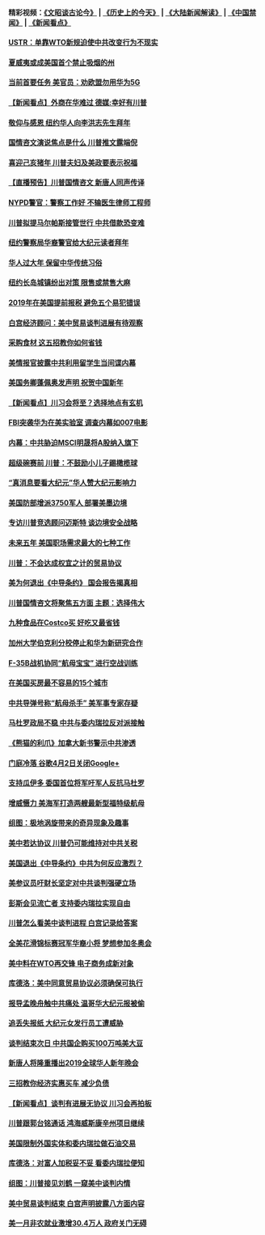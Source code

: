 #### 精彩视频：[《文昭谈古论今》](http://45.32.25.56/wenzhao) | [《历史上的今天》](http://45.32.25.56/today-in-history) | [《大陆新闻解读》](http://45.32.25.56/ntdtv-comedy) | [《中国禁闻》](http://45.32.25.56/ntdtv-news) | [《新闻看点》](http://45.32.25.56/news-insight) 

 #### [USTR：单靠WTO新规迫使中共改变行为不现实](../pages/nsc412/n11026504.md?t=02060031) 

#### [夏威夷或成美国首个禁止吸烟的州](../pages/nsc412/n11026434.md?t=02060031) 

#### [当前首要任务 美官员：劝欧盟勿用华为5G](../pages/nsc412/n11026496.md?t=02060031) 

#### [【新闻看点】外商在华难过 德媒:幸好有川普](../pages/nsc412/n11026253.md?t=02060031) 

#### [敬仰与感恩 纽约华人向李洪志先生拜年](../pages/nsc412/n11022605.md?t=02060031) 

#### [国情咨文演说焦点是什么 川普推文露端倪](../pages/nsc412/n11026232.md?t=02060031) 

#### [喜迎己亥猪年 川普夫妇及美政要表示祝福](../pages/nsc412/n11026157.md?t=02060031) 

#### [【直播预告】川普国情咨文 新唐人同声传译](../pages/nsc412/n11024217.md?t=02060031) 

#### [NYPD警官：警察工作好 不输医生律师工程师](../pages/nsc412/n11025353.md?t=02060031) 

#### [川普拟提马尔帕斯接管世行 中共借款恐变难](../pages/nsc412/n11025872.md?t=02060031) 

#### [纽约警察局华裔警官给大纪元读者拜年](../pages/nsc412/n11025375.md?t=02060031) 

#### [华人过大年 保留中华传统习俗](../pages/nsc412/n11025344.md?t=02060031) 

#### [纽约长岛城镇纷出对策 限售或禁售大麻](../pages/nsc412/n11025337.md?t=02060031) 

#### [2019年在美国提前报税 避免五个易犯错误](../pages/nsc412/n11024421.md?t=02060031) 

#### [白宫经济顾问：美中贸易谈判进展有待观察](../pages/nsc412/n11024700.md?t=02060031) 

#### [采购食材 这五招教你如何省钱](../pages/nsc412/n11024437.md?t=02060031) 

#### [美情报官披露中共利用留学生当间谍内幕](../pages/nsc412/n11024449.md?t=02060031) 

#### [美国务卿蓬佩奥发声明 祝贺中国新年](../pages/nsc412/n11024590.md?t=02060031) 

#### [【新闻看点】川习会将至？选择地点有玄机](../pages/nsc412/n11024283.md?t=02060031) 

#### [FBI突袭华为在美实验室 调查内幕如007电影](../pages/nsc412/n11024318.md?t=02060031) 

#### [内幕：中共胁迫MSCI明晟将A股纳入旗下](../pages/nsc412/n11024175.md?t=02060031) 

#### [超级碗赛前 川普：不鼓励小儿子踢橄榄球](../pages/nsc412/n11023993.md?t=02060031) 

#### [“真消息要看大纪元”华人赞大纪元影响力](../pages/nsc412/n11019162.md?t=02060031) 

#### [美国防部增派3750军人 部署美墨边境](../pages/nsc412/n11023230.md?t=02060031) 

#### [专访川普竞选顾问迈斯特 谈边境安全战略](../pages/nsc412/n11022555.md?t=02060031) 

#### [未来五年 美国职场需求最大的七种工作](../pages/nsc412/n11017088.md?t=02060031) 

#### [川普：不会达成权宜之计的贸易协议](../pages/nsc412/n11022486.md?t=02060031) 

#### [美为何退出《中导条约》 国会报告揭真相](../pages/nsc412/n11022256.md?t=02060031) 

#### [川普国情咨文将聚焦五方面 主题：选择伟大](../pages/nsc412/n11021501.md?t=02060031) 

#### [九种食品在Costco买 好吃又最省钱](../pages/nsc412/n11013272.md?t=02060031) 

#### [加州大学伯克利分校停止和华为新研究合作](../pages/nsc412/n11021086.md?t=02060031) 

#### [F-35B战机协同“航母宝宝” 进行空战训练](../pages/nsc412/n11020866.md?t=02060031) 

#### [在美国买房最不容易的15个城市](../pages/nsc412/n11019708.md?t=02060031) 

#### [中共导弹号称“航母杀手” 美军事专家存疑](../pages/nsc412/n11021488.md?t=02060031) 

#### [马杜罗政局不稳 中共与委内瑞拉反对派接触](../pages/nsc412/n11020719.md?t=02060031) 

#### [《熊猫的利爪》加拿大新书警示中共渗透](../pages/nsc412/n11020739.md?t=02060031) 

#### [门庭冷落 谷歌4月2日关闭Google+](../pages/nsc412/n11020806.md?t=02060031) 

#### [支持瓜伊多 委国首位将军吁军人反抗马杜罗](../pages/nsc412/n11020776.md?t=02060031) 

#### [增威慑力 美海军打造两艘最新型福特级航母](../pages/nsc412/n11020744.md?t=02060031) 

#### [组图：极地涡旋带来的奇异现象及趣事](../pages/nsc412/n11020731.md?t=02060031) 

#### [美中若达协议 川普仍可能维持对中共关税](../pages/nsc412/n11020625.md?t=02060031) 

#### [美国退出《中导条约》中共为何反应激烈？](../pages/nsc412/n11020569.md?t=02060031) 

#### [美参议员吁财长坚定对中共谈判强硬立场](../pages/nsc412/n11020440.md?t=02060031) 

#### [彭斯会见流亡者 支持委内瑞拉实现自由](../pages/nsc412/n11020031.md?t=02060031) 

#### [川普怎么看美中谈判进程 白宫记录给答案](../pages/nsc412/n11019682.md?t=02060031) 

#### [全美花滑锦标赛冠军华裔小将  梦想参加冬奥会](../pages/nsc412/n11019761.md?t=02060031) 

#### [美中料在WTO再交锋 电子商务成新对象](../pages/nsc412/n11018959.md?t=02060031) 

#### [库德洛：美中同意贸易协议必须确保可执行](../pages/nsc412/n11019036.md?t=02060031) 

#### [报导孟晚舟触中共痛处 温哥华大纪元报被偷](../pages/nsc412/n11019232.md?t=02060031) 

#### [追丢失报纸 大纪元女发行员工遭威胁](../pages/nsc412/n11019384.md?t=02060031) 

#### [谈判结束次日 中共国企购买100万吨美大豆](../pages/nsc412/n11019167.md?t=02060031) 

#### [新唐人将隆重播出2019全球华人新年晚会](../pages/nsc412/n11016043.md?t=02060031) 

#### [三招教你经济实惠买车 减少负债](../pages/nsc412/n11018732.md?t=02060031) 

#### [【新闻看点】谈判有进展无协议 川习会再拍板](../pages/nsc412/n11018718.md?t=02060031) 

#### [川普跟郭台铭通话 鸿海威斯康辛州项目继续](../pages/nsc412/n11018841.md?t=02060031) 

#### [美国限制外国实体和委内瑞拉做石油交易](../pages/nsc412/n11018353.md?t=02060031) 

#### [库德洛：对富人加税妥不妥 看委内瑞拉便知](../pages/nsc412/n11018735.md?t=02060031) 

#### [组图：川普接见刘鹤 一窥美中谈判内情](../pages/nsc412/n11018301.md?t=02060031) 

#### [美中贸易谈判结束 白宫声明披露八方面内容](../pages/nsc412/n11018681.md?t=02060031) 

#### [美一月非农就业激增30.4万人 政府关门无碍](../pages/nsc412/n11018450.md?t=02060031) 

